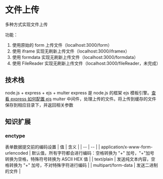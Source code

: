 # 文件上传
多种方式实现文件上传

功能：
1. 使用原始的 form 上传文件（localhost:3000/form）
2. 使用 iframe 实现无刷新上传文件（localhost:3000/iframex）
3. 使用 formdata 实现无刷新上传文件（localhost:3000/formdata）
3. 使用 FileReader 实现无刷新上传文件（localhost:3000/fileReader，未完成）

## 技术栈
node.js + express + ejs + multer
express 是 node.js 的框架
ejs 模板引擎。[查看 express 如何配置 ejs](https://github.com/meahu/demo/issues/7 "查看 express 如何配置 ejs")
multer 中间件，处理上传的文件。将上传到缓存的文件保存到相应目录下，并返回相关参数

## 知识扩展

### enctype
表单数据提交前的编码设置
| 值 | 含义 |
| -- | -- |
| application/x-www-form-urlencoded | 默认值，所有字符都会进行编码：空格转换为 "+" 加号，"+"加号转换为空格，特殊符号转换为 ASCII HEX 值 |
| text/plain | 发送纯文本内容，空格转换为 "+" 加号，不对特殊字符进行编码 |
| multipart/form-data | 发送二进制的文件 |